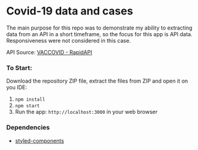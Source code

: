 # Covid-19 data and cases

The main purpose for this repo was to demonstrate my ability to extracting data from an API in a short timeframe, so the focus for this app is API data. <br />
Responsiveness were not considered in this case.

API Source: [VACCOVID - RapidAPI](https://rapidapi.com/vaccovidlive-vaccovidlive-default/api/vaccovid-coronavirus-vaccine-and-treatment-tracker/)

### To Start:

Download the repository ZIP file, extract the files from ZIP and open it on you IDE:

1. `npm install`
2. `npm start`
3. Run the app: `http://localhost:3000` in your web browser

### Dependencies

- [styled-components](https://styled-components.com/)
